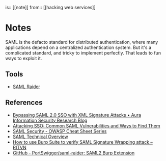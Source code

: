 is:: [[note]]
from:: [[hacking web services]]

# Notes
SAML is the defacto standard for distributed authentication, where many applications depend on a centralized authentication system. But it's a complicated standard, and tricky to implement perfectly. That leads to fun ways to exploit it.

## Tools
* [SAML Raider](https://portswigger.net/bappstore/c61cfa893bb14db4b01775554f7b802e)

## References
* [Bypassing SAML 2.0 SSO with XML Signature Attacks • Aura Information Security Research Blog](https://research.aurainfosec.io/bypassing-saml20-SSO/)
* [Attacking SSO: Common SAML Vulnerabilities and Ways to Find Them](https://www.netspi.com/blog/technical/web-application-penetration-testing/attacking-sso-common-saml-vulnerabilities-ways-find/)
* [SAML Security - OWASP Cheat Sheet Series](https://cheatsheetseries.owasp.org/cheatsheets/SAML_Security_Cheat_Sheet.html)
* [SAML Technical Overview](https://www.oasis-open.org/committees/download.php/11511/sstc-saml-tech-overview-2.0-draft-03.pdf)
* [How to use Burp Suite to verify SAML Signature Wrapping attack – RITVN](https://ritvn.com/how-to-use-burp-suite-to-verify-saml-signature-wrapping-attack/)
* [GitHub - PortSwigger/saml-raider: SAML2 Burp Extension](https://github.com/portswigger/saml-raider)
